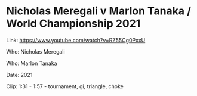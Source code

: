 # Nicholas Meregali v Marlon Tanaka / World Championship 2021

Link: https://www.youtube.com/watch?v=RZ55Cg0PxxU

Who: Nicholas Meregali

Who: Marlon Tanaka

Date: 2021

Clip: 1:31 - 1:57 - tournament, gi, triangle, choke
